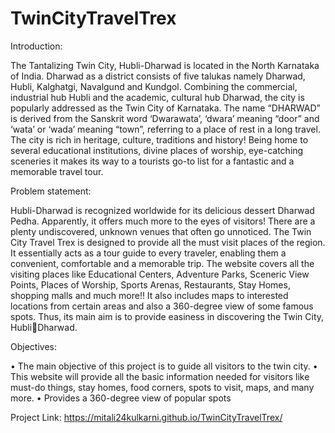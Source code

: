 # TwinCityTravelTrex

Introduction:

The Tantalizing Twin City, Hubli-Dharwad is located in the North Karnataka of India. 
Dharwad as a district consists of five talukas namely Dharwad, Hubli, Kalghatgi, Navalgund 
and Kundgol. Combining the commercial, industrial hub Hubli and the academic, cultural 
hub Dharwad, the city is popularly addressed as the Twin City of Karnataka. The name 
“DHARWAD” is derived from the Sanskrit word ‘Dwarawata’, ‘dwara’ meaning “door” and 
‘wata’ or ‘wada’ meaning “town”, referring to a place of rest in a long travel. The city is rich 
in heritage, culture, traditions and history! Being home to several educational institutions, 
divine places of worship, eye-catching sceneries it makes its way to a tourists go-to list for a 
fantastic and a memorable travel tour. 

Problem statement:

Hubli-Dharwad is recognized worldwide for its delicious dessert Dharwad Pedha. 
Apparently, it offers much more to the eyes of visitors! There are a plenty undiscovered, 
unknown venues that often go unnoticed. The Twin City Travel Trex is designed to provide 
all the must visit places of the region. It essentially acts as a tour guide to every traveler, 
enabling them a convenient, comfortable and a memorable trip. The website covers all the 
visiting places like Educational Centers, Adventure Parks, Sceneric View Points, Places of 
Worship, Sports Arenas, Restaurants, Stay Homes, shopping malls and much more!! It also 
includes maps to interested locations from certain areas and also a 360-degree view of some 
famous spots. Thus, its main aim is to provide easiness in discovering the Twin City, HubliDharwad.

Objectives:

• The main objective of this project is to guide all visitors to the twin city.
• This website will provide all the basic information needed for visitors like must-do 
things, stay homes, food corners, spots to visit, maps, and many more.
• Provides a 360-degree view of popular spots

Project Link: https://mitali24kulkarni.github.io/TwinCityTravelTrex/

